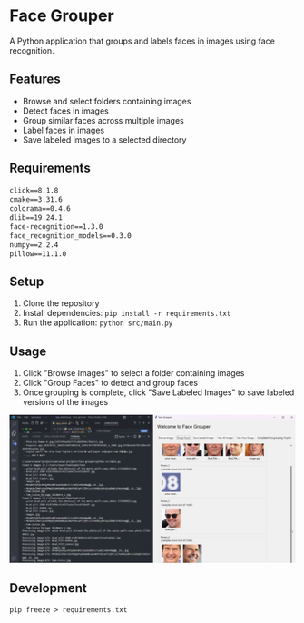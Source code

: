 # Face Grouper

A Python application that groups and labels faces in images using face recognition.

## Features

- Browse and select folders containing images
- Detect faces in images
- Group similar faces across multiple images
- Label faces in images
- Save labeled images to a selected directory

## Requirements

```
click==8.1.8
cmake==3.31.6
colorama==0.4.6
dlib==19.24.1
face-recognition==1.3.0
face_recognition_models==0.3.0
numpy==2.2.4
pillow==11.1.0
```

## Setup

1. Clone the repository
2. Install dependencies: `pip install -r requirements.txt`
3. Run the application: `python src/main.py`

## Usage

1. Click "Browse Images" to select a folder containing images
2. Click "Group Faces" to detect and group faces
3. Once grouping is complete, click "Save Labeled Images" to save labeled versions of the images

![Application Output](assets/app_output.png)

## Development

```
pip freeze > requirements.txt
```
